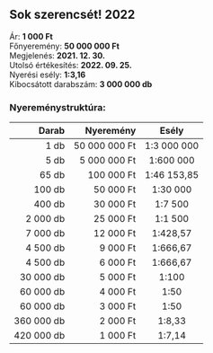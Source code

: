 ## Sok szerencsét! 2022

Ár: **1 000 Ft**<br/>
Főnyeremény: **50 000 000 Ft**<br/>
Megjelenés: **2021. 12. 30.**<br/>
Utolsó értékesítés: **2022. 09. 25.**<br/>
Nyerési esély: **1:3,16**<br/>
Kibocsátott darabszám: **3 000 000 db**<br/>

### Nyereménystruktúra:
Darab|Nyeremény|Esély
---:|---:|:---:
1 db|50 000 000 Ft|1:3 000 000
5 db|5 000 000 Ft|1:600 000
65 db|100 000 Ft|1:46 153,85
100 db|50 000 Ft|1:30 000
400 db|30 000 Ft|1:7 500
2 000 db|25 000 Ft|1:1 500
7 000 db|12 000 Ft|1:428,57
4 500 db|9 000 Ft|1:666,67
4 500 db|6 000 Ft|1:666,67
30 000 db|5 000 Ft|1:100
60 000 db|4 000 Ft|1:50
60 000 db|3 000 Ft|1:50
360 000 db|2 000 Ft|1:8,33
420 000 db|1 000 Ft|1:7,14
